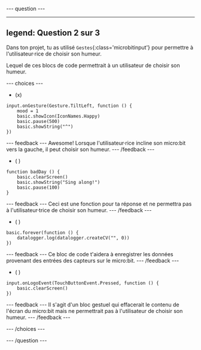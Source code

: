 \--- question ---

---

## legend: Question 2 sur 3

Dans ton projet, tu as utilisé `Gestes`{:class='microbitinput'} pour permettre à l'utilisateur·rice de choisir son humeur.

Lequel de ces blocs de code permettrait à un utilisateur de choisir son humeur.

\--- choices ---

- (x)

```microbit
input.onGesture(Gesture.TiltLeft, function () {
    mood = 1
    basic.showIcon(IconNames.Happy)
    basic.pause(500)
    basic.showString("^")
})
```

\--- feedback ---
Awesome! Lorsque l'utilisateur·rice incline son micro:bit vers la gauche, il peut choisir son humeur.
\--- /feedback ---

- ( )

```microbit
function badDay () {
    basic.clearScreen()
    basic.showString("Sing along!")
    basic.pause(100)
}
```

\--- feedback ---
Ceci est une fonction pour ta réponse et ne permettra pas à l'utilisateur·trice de choisir son humeur.
\--- /feedback ---

- ( )

```microbit
basic.forever(function () {
    datalogger.log(datalogger.createCV("", 0))
})
```

\--- feedback ---
Ce bloc de code t'aidera à enregistrer les données provenant des entrées des capteurs sur le micro:bit.
\--- /feedback ---

- ( )

```microbit
input.onLogoEvent(TouchButtonEvent.Pressed, function () {
    basic.clearScreen()
})
```

\--- feedback ---
Il s'agit d'un bloc gestuel qui effacerait le contenu de l'écran du micro:bit mais ne permettrait pas à l'utilisateur de choisir son humeur.
\--- /feedback ---

\--- /choices ---

\--- /question ---
